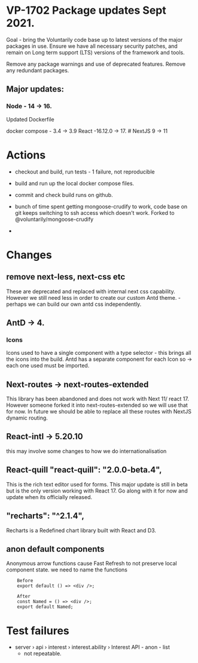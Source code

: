 # VP-1702 Package updates Sept 2021. 

Goal - bring the Voluntarily code base up to latest versions of the major packages in use. 
Ensure we have all necessary security patches, and remain on Long term support (LTS) versions of the framework and tools.

Remove any package warnings and use of deprecated features. 
Remove any redundant packages.

## Major updates:

### Node - 14 -> 16.
Updated Dockerfile 

docker compose - 3.4 -> 3.9
React -16.12.0 -> 17. # 
NextJS 9 -> 11

# Actions
* checkout and build, run tests - 1 failure, not reproducible
* build and run up the local docker compose files. 
* commit and check build runs on github.

* bunch of time spent getting mongoose-crudify to work, code base on git keeps switching to ssh access which doesn't work.  Forked to @voluntarily/mongoose-crudify
* 

# Changes
## remove next-less, next-css etc
These are deprecated and replaced with internal next css capability.  However we still need less in order to create our custom Antd theme. - perhaps we can build our own antd css independently. 

## AntD -> 4.

### Icons
Icons used to have a single <Icon> component with a type selector - this brings all the icons into the build. 
Antd has a separate component for each Icon so <Icon type='home' > -> <HomeFilled />  each one used must be imported. 
## Next-routes -> next-routes-extended
This library has been abandoned and does not work with Next 11/ react 17.  However someone forked it into 
next-routes-extended so we will use that for now. 
In future we should be able to replace all these routes with NextJS dynamic routing. 

## React-intl -> 5.20.10
this may involve some changes to how we do internationalisation

## React-quill "react-quill": "2.0.0-beta.4",
This is the rich text editor used for forms.
This major update is still in beta but is the only version working with React 17. Go along with it for now and update when its officially released.

## "recharts": "^2.1.4",
Recharts is a Redefined chart library built with React and D3.


## anon default components
Anonymous arrow functions cause Fast Refresh to not preserve local component state.
we need to name the functions

        Before
        export default () => <div />;

        After
        const Named = () => <div />;
        export default Named;

# Test failures
-   server › api › interest › interest.ability › Interest API - anon - list
    -   not repeatable.